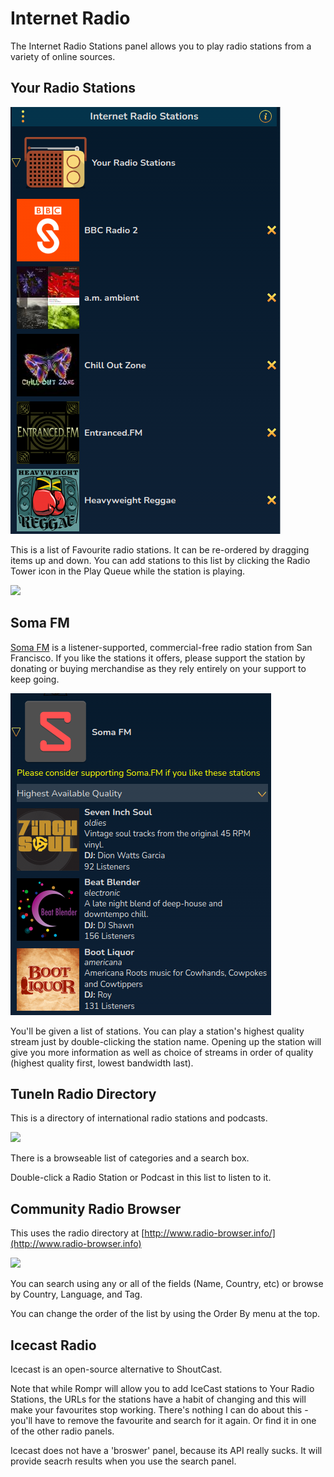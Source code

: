 # Internet Radio

The Internet Radio Stations panel allows you to play radio stations from a variety of online sources.

## Your Radio Stations

![](images/yourradio.png)

This is a list of Favourite radio stations. It can be re-ordered by dragging items up and down. You can add stations to this list by clicking the Radio Tower icon in the Play Queue while the station is playing.

![](images/yourradio2.png)

## Soma FM

[Soma FM](https://somafm.com/) is a listener-supported, commercial-free radio station from San Francisco. If you like the stations it offers, please support the station by donating or buying merchandise as they rely entirely on your support to keep going.

![](images/somafm.png)

You'll be given a list of stations. You can play a station's highest quality stream just by double-clicking the station name. Opening up the station will give you more information as well as choice of streams in order of quality (highest quality first, lowest bandwidth last).

## TuneIn Radio Directory

This is a directory of international radio stations and podcasts.

![](images/tunein.png)

There is a browseable list of categories and a search box.

Double-click a Radio Station or Podcast in this list to listen to it.

## Community Radio Browser

This uses the radio directory at [http://www.radio-browser.info/](http://www.radio-browser.info)

![](images/commradio2.png)

You can search using any or all of the fields (Name, Country, etc) or browse by Country, Language, and Tag.

You can change the order of the list by using the Order By menu at the top.

## Icecast Radio

Icecast is an open-source alternative to ShoutCast.

Note that while Rompr will allow you to add IceCast stations to Your Radio Stations, the URLs for the stations have a habit of changing and this will make your favourites stop working. There's nothing I can do about this - you'll have to remove the favourite and search for it again. Or find it in one of the other radio panels.

Icecast does not have a 'broswer' panel, because its API really sucks. It will provide seacrh results when you use the search panel.
